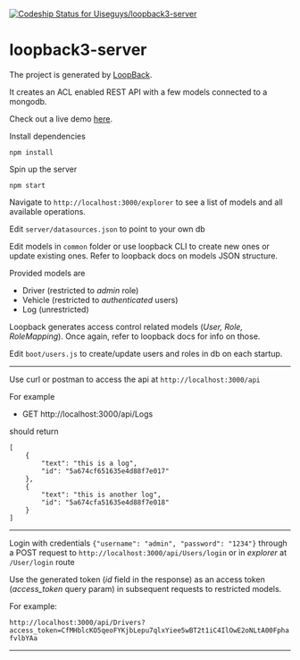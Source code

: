 [ ![Codeship Status for Uiseguys/loopback3-server](https://app.codeship.com/projects/248a3ea0-ed4c-0135-1efb-6e0b7b8d92de/status?branch=master)](https://app.codeship.com/projects/270543)

# loopback3-server
The project is generated by [LoopBack](http://loopback.io). 

It creates an ACL enabled REST API with a few models connected to a mongodb.

Check out a live demo [here](https://uiseguys-loopback3-server.herokuapp.com/explorer/). 

Install dependencies

```npm install```

Spin up the server

```npm start```

Navigate to ```http://localhost:3000/explorer``` to see a list of models and all available operations.

Edit ```server/datasources.json``` to point to your own db

Edit models in ```common``` folder or use loopback CLI to create new ones or update existing ones. Refer to loopback docs on models JSON structure.

Provided models are 
* Driver (restricted to _admin_ role)
* Vehicle (restricted to _authenticated_ users)
* Log (unrestricted)

Loopback generates access control related models (_User, Role, RoleMapping_). Once again, refer to loopback docs for info on those.

Edit ```boot/users.js``` to create/update users and roles in db on each startup.

---

Use curl or postman to access the api at ```http://localhost:3000/api```

For example 

* GET http://localhost:3000/api/Logs

should return 

```
[
    {
        "text": "this is a log",
        "id": "5a674cf651635e4d88f7e017"
    },
    {
        "text": "this is another log",
        "id": "5a674cfa51635e4d88f7e018"
    }
]
```

---

Login with credentials ```{"username": "admin", "password": "1234"}``` through a POST request to ```http://localhost:3000/api/Users/login``` or in _explorer_ at ```/User/login``` route

Use the generated token (_id_ field in the response) as an access token (_access\_token_ query param) in subsequent requests to restricted models.

For example: 

```http://localhost:3000/api/Drivers?access_token=CfMHblcKO5qeoFYKjbLepu7qlxYiee5wBT2t1iC4IlOwE2oNLtA00FphafvlbYAa```

---

